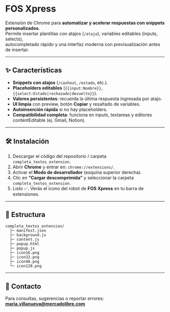 # FOS Xpress

Extensión de Chrome para **automatizar y acelerar respuestas con snippets personalizados**.  
Permite insertar plantillas con atajos (`/atajo`), variables editables (inputs, selects),  
autocompletado rápido y una interfaz moderna con previsualización antes de insertar.

---

## ✨ Características
- **Snippets con atajos** (`/cashout`, `/estado`, etc.).
- **Placeholders editables** (`{{input:Nombre}}`, `{{select:Estado|rechazado|devuelto}}`).
- **Valores persistentes**: recuerda la última respuesta ingresada por atajo.
- **UI limpia** con preview, botón **Copiar** y resaltado de variables.
- **Autoinserción rápida** si no hay placeholders.
- **Compatibilidad completa**: funciona en inputs, textareas y editores contentEditable (ej. Gmail, Notion).

---

## 🛠 Instalación

1. Descargar el código del repositorio / carpeta `completa_textos_extension`.
2. Abrir **Chrome** y entrar en: `chrome://extensions/`.
3. Activar el **Modo de desarrollador** (esquina superior derecha).
4. Clic en **“Cargar descomprimida”** y seleccionar la carpeta `completa_textos_extension`.
5. Listo ✅. Verás el icono del robot de **FOS Xpress** en tu barra de extensiones.

---

## 📂 Estructura

```
completa_textos_extension/
  ├─ manifest.json
  ├─ background.js
  ├─ content.js
  ├─ popup.html
  ├─ popup.js
  ├─ icon16.png
  ├─ icon32.png
  ├─ icon48.png
  └─ icon128.png
```

---

## 📧 Contacto
Para consultas, sugerencias o reportar errores:  
**maria.villanueva@mercadolibre.com**
